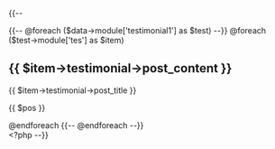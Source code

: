 {{-- 
    <section class="slick-slider">
        <div
            class="container relative carousel py-[120px] w-4/5 max-w-[1001px] shadow-2xl rounded-[57px] min-h-[462px] justify-center items-center">
            {{-- @foreach ($data->module['testimonial1'] as $test) --}}
            @foreach ($test->module['tes'] as $item)
            <div class="w-full flex justify-center md:block">
                <div class="quote md:ml-[14%] ml-[38px] max-w-[659px]">
                    <h2>{{ $item->testimonial->post_content }}</h2>
                    <p>{{ $item->testimonial->post_title }}</p>
                    <p> {{ $pos }}</p>
                </div>
            </div>
            @endforeach
            {{-- @endforeach --}}
        </div>
    </section>
    <?php --}}
